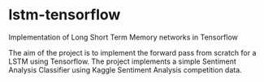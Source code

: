 # lstm-tensorflow
Implementation of Long Short Term Memory networks in Tensorflow

The aim of the project is to implement the forward pass from scratch for a LSTM using Tensorflow. 
The project implements a simple Sentiment Analysis Classifier using Kaggle Sentiment Analysis competition data.
